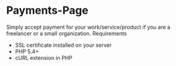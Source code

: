 # Payments-Page

Simply accept payment for your work/service/product if you are a freelancer or a small organization.
Requirements

- SSL certificate installed on your server
- PHP 5.4+
- cURL extension in PHP

